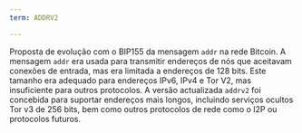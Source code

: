 ```yaml
---
term: ADDRV2

---
```

Proposta de evolução com o BIP155 da mensagem `addr` na rede Bitcoin. A mensagem `addr` era usada para transmitir endereços de nós que aceitavam conexões de entrada, mas era limitada a endereços de 128 bits. Este tamanho era adequado para endereços IPv6, IPv4 e Tor V2, mas insuficiente para outros protocolos. A versão actualizada `addrv2` foi concebida para suportar endereços mais longos, incluindo serviços ocultos Tor v3 de 256 bits, bem como outros protocolos de rede como o I2P ou protocolos futuros.